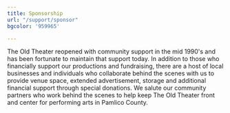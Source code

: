 ```yaml
---
title: Sponsorship
url: "/support/sponsor"
bgcolor: '959965'

---
```

The Old Theater reopened with community support in the mid 1990's and has been fortunate to maintain that support today. In addition to those who financially support our productions and fundraising, there are a host of local businesses and individuals who collaborate behind the scenes with us to provide venue space, extended advertisement, storage and additional financial support through special donations. We salute our community partners who work behind the scenes to help keep The Old Theater front and center for performing arts in Pamlico County. 


